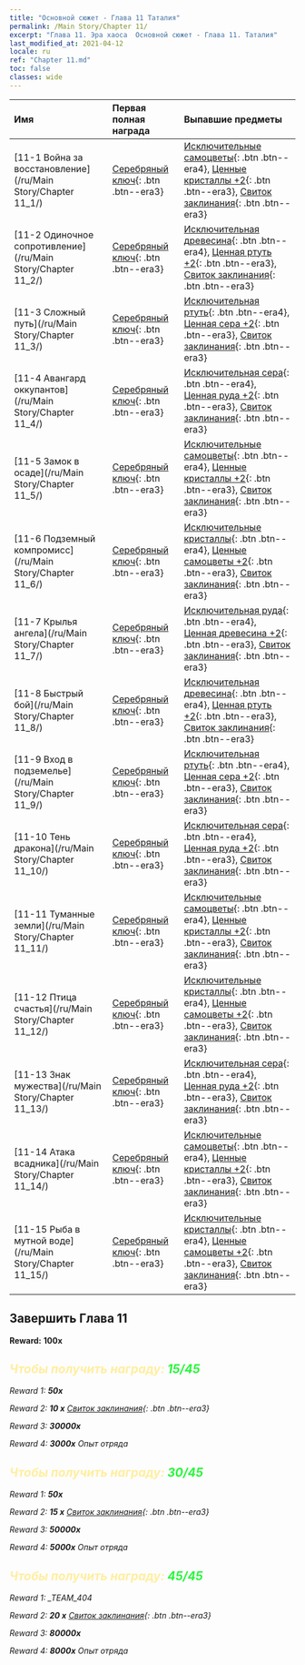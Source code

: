 ```yaml
---
title: "Основной сюжет - Глава 11 Таталия"
permalink: /Main Story/Chapter 11/
excerpt: "Глава 11. Эра хаоса  Основной сюжет - Глава 11. Таталия"
last_modified_at: 2021-04-12
locale: ru
ref: "Chapter 11.md"
toc: false
classes: wide
---
```


  | Имя |  Первая полная награда | Выпавшие предметы |
  |:------------|:------------|:------------| 
  | [11-1 Война за восстановление](/ru/Main Story/Chapter 11_1/) | [Серебряный ключ](/ru/Items/con_693/){: .btn .btn--era3} | [Исключительные самоцветы](/ru/Items/mat_37/){: .btn .btn--era4}, [Ценные кристаллы +2](/ru/Items/mat_31/){: .btn .btn--era3}, [Свиток заклинания](/ru/Items/con_694/){: .btn .btn--era3} |
  | [11-2 Одиночное сопротивление](/ru/Main Story/Chapter 11_2/) | [Серебряный ключ](/ru/Items/con_693/){: .btn .btn--era3} | [Исключительная древесина](/ru/Items/mat_34/){: .btn .btn--era4}, [Ценная ртуть +2](/ru/Items/mat_28/){: .btn .btn--era3}, [Свиток заклинания](/ru/Items/con_694/){: .btn .btn--era3} |
  | [11-3 Сложный путь](/ru/Main Story/Chapter 11_3/) | [Серебряный ключ](/ru/Items/con_693/){: .btn .btn--era3} | [Исключительная ртуть](/ru/Items/mat_35/){: .btn .btn--era4}, [Ценная сера +2](/ru/Items/mat_29/){: .btn .btn--era3}, [Свиток заклинания](/ru/Items/con_694/){: .btn .btn--era3} |
  | [11-4 Авангард оккупантов](/ru/Main Story/Chapter 11_4/) | [Серебряный ключ](/ru/Items/con_693/){: .btn .btn--era3} | [Исключительная сера](/ru/Items/mat_36/){: .btn .btn--era4}, [Ценная руда +2](/ru/Items/mat_26/){: .btn .btn--era3}, [Свиток заклинания](/ru/Items/con_694/){: .btn .btn--era3} |
  | [11-5 Замок в осаде](/ru/Main Story/Chapter 11_5/) | [Серебряный ключ](/ru/Items/con_693/){: .btn .btn--era3} | [Исключительные самоцветы](/ru/Items/mat_37/){: .btn .btn--era4}, [Ценные кристаллы +2](/ru/Items/mat_31/){: .btn .btn--era3}, [Свиток заклинания](/ru/Items/con_694/){: .btn .btn--era3} |
  | [11-6 Подземный компромисс](/ru/Main Story/Chapter 11_6/) | [Серебряный ключ](/ru/Items/con_693/){: .btn .btn--era3} | [Исключительные кристаллы](/ru/Items/mat_38/){: .btn .btn--era4}, [Ценные самоцветы +2](/ru/Items/mat_30/){: .btn .btn--era3}, [Свиток заклинания](/ru/Items/con_694/){: .btn .btn--era3} |
  | [11-7 Крылья ангела](/ru/Main Story/Chapter 11_7/) | [Серебряный ключ](/ru/Items/con_693/){: .btn .btn--era3} | [Исключительная руда](/ru/Items/mat_33/){: .btn .btn--era4}, [Ценная древесина +2](/ru/Items/mat_27/){: .btn .btn--era3}, [Свиток заклинания](/ru/Items/con_694/){: .btn .btn--era3} |
  | [11-8 Быстрый бой](/ru/Main Story/Chapter 11_8/) | [Серебряный ключ](/ru/Items/con_693/){: .btn .btn--era3} | [Исключительная древесина](/ru/Items/mat_34/){: .btn .btn--era4}, [Ценная ртуть +2](/ru/Items/mat_28/){: .btn .btn--era3}, [Свиток заклинания](/ru/Items/con_694/){: .btn .btn--era3} |
  | [11-9 Вход в подземелье](/ru/Main Story/Chapter 11_9/) | [Серебряный ключ](/ru/Items/con_693/){: .btn .btn--era3} | [Исключительная ртуть](/ru/Items/mat_35/){: .btn .btn--era4}, [Ценная сера +2](/ru/Items/mat_29/){: .btn .btn--era3}, [Свиток заклинания](/ru/Items/con_694/){: .btn .btn--era3} |
  | [11-10 Тень дракона](/ru/Main Story/Chapter 11_10/) | [Серебряный ключ](/ru/Items/con_693/){: .btn .btn--era3} | [Исключительная сера](/ru/Items/mat_36/){: .btn .btn--era4}, [Ценная руда +2](/ru/Items/mat_26/){: .btn .btn--era3}, [Свиток заклинания](/ru/Items/con_694/){: .btn .btn--era3} |
  | [11-11 Туманные земли](/ru/Main Story/Chapter 11_11/) | [Серебряный ключ](/ru/Items/con_693/){: .btn .btn--era3} | [Исключительные самоцветы](/ru/Items/mat_37/){: .btn .btn--era4}, [Ценные кристаллы +2](/ru/Items/mat_31/){: .btn .btn--era3}, [Свиток заклинания](/ru/Items/con_694/){: .btn .btn--era3} |
  | [11-12 Птица счастья](/ru/Main Story/Chapter 11_12/) | [Серебряный ключ](/ru/Items/con_693/){: .btn .btn--era3} | [Исключительные кристаллы](/ru/Items/mat_38/){: .btn .btn--era4}, [Ценные самоцветы +2](/ru/Items/mat_30/){: .btn .btn--era3}, [Свиток заклинания](/ru/Items/con_694/){: .btn .btn--era3} |
  | [11-13 Знак мужества](/ru/Main Story/Chapter 11_13/) | [Серебряный ключ](/ru/Items/con_693/){: .btn .btn--era3} | [Исключительная сера](/ru/Items/mat_36/){: .btn .btn--era4}, [Ценная руда +2](/ru/Items/mat_26/){: .btn .btn--era3}, [Свиток заклинания](/ru/Items/con_694/){: .btn .btn--era3} |
  | [11-14 Атака всадника](/ru/Main Story/Chapter 11_14/) | [Серебряный ключ](/ru/Items/con_693/){: .btn .btn--era3} | [Исключительные самоцветы](/ru/Items/mat_37/){: .btn .btn--era4}, [Ценные кристаллы +2](/ru/Items/mat_31/){: .btn .btn--era3}, [Свиток заклинания](/ru/Items/con_694/){: .btn .btn--era3} |
  | [11-15 Рыба в мутной воде](/ru/Main Story/Chapter 11_15/) | [Серебряный ключ](/ru/Items/con_693/){: .btn .btn--era3} | [Исключительные кристаллы](/ru/Items/mat_38/){: .btn .btn--era4}, [Ценные самоцветы +2](/ru/Items/mat_30/){: .btn .btn--era3}, [Свиток заклинания](/ru/Items/con_694/){: .btn .btn--era3} |


## Завершить Глава 11

 **Reward:**  **100x** <i class="fas fa-gem"/>



## <span style="color: #ffeea0">Чтобы получить награду: </span><span style="color: #27f73a">15/45</span>

 Reward 1:  **50x** <i class="fas fa-gem"/>

 Reward 2: **10 x** [Свиток заклинания](/ru/Items/con_694/){: .btn .btn--era3}

 Reward 3:  **30000x** <i class="fas fa-coins"/>

 Reward 4:  **3000x** Опыт отряда



## <span style="color: #ffeea0">Чтобы получить награду: </span><span style="color: #27f73a">30/45</span>

 Reward 1:  **50x** <i class="fas fa-gem"/>

 Reward 2: **15 x** [Свиток заклинания](/ru/Items/con_694/){: .btn .btn--era3}

 Reward 3:  **50000x** <i class="fas fa-coins"/>

 Reward 4:  **5000x** Опыт отряда



## <span style="color: #ffeea0">Чтобы получить награду: </span><span style="color: #27f73a">45/45</span>

 Reward 1: _TEAM_404

 Reward 2: **20 x** [Свиток заклинания](/ru/Items/con_694/){: .btn .btn--era3}

 Reward 3:  **80000x** <i class="fas fa-coins"/>

 Reward 4:  **8000x** Опыт отряда


